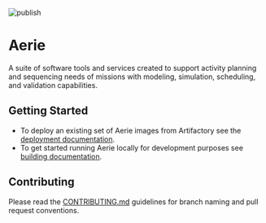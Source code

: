 ![publish](https://github.com/NASA-AMMOS/aerie/actions/workflows/publish.yml/badge.svg)

# Aerie

A suite of software tools and services created to support activity planning and sequencing needs of missions with modeling, simulation, scheduling, and validation capabilities.

## Getting Started

- To deploy an existing set of Aerie images from Artifactory see the [deployment documentation](./docs/deployment.md).
- To get started running Aerie locally for development purposes see [building documentation](./docs/building.md).

## Contributing

Please read the [CONTRIBUTING.md](./CONTRIBUTING.md) guidelines for branch naming and pull request conventions.
